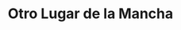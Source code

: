 ---
title: "Otro Lugar de la Mancha"
url: /ciudad-de-mexico/otro-lugar-de-la-mancha/
shop: Kunst
---